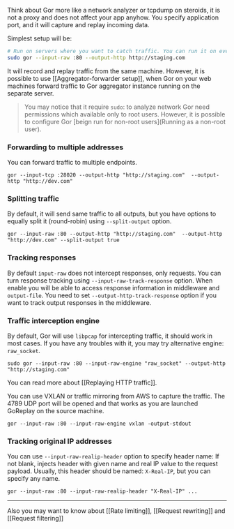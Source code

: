 Think about Gor more like a network analyzer or tcpdump on steroids, it is not a proxy and does not affect your app anyhow. You specify application port, and it will capture and replay incoming data.

Simplest setup will be:
```bash
# Run on servers where you want to catch traffic. You can run it on every `web` machine.
sudo gor --input-raw :80 --output-http http://staging.com
```
It will record and replay traffic from the same machine. However, it is possible to use [[Aggregator-forwarder setup]], when Gor on your web machines forward traffic to Gor aggregator instance running on the separate server.

> You may notice that it require `sudo`: to analyze network Gor need permissions which available only to root users. However, it is possible to configure Gor [beign run for non-root users](Running as a non-root user).


### Forwarding to multiple addresses

You can forward traffic to multiple endpoints.
```
gor --input-tcp :28020 --output-http "http://staging.com"  --output-http "http://dev.com"
```

### Splitting traffic
By default, it will send same traffic to all outputs, but you have options to equally split it (round-robin) using  `--split-output` option.

```
gor --input-raw :80 --output-http "http://staging.com"  --output-http "http://dev.com" --split-output true
```

### Tracking responses
By default `input-raw` does not intercept responses, only requests. You can turn response tracking using `--input-raw-track-response` option. When enable you will be able to access response information in middleware and `output-file`.
You need to set `--output-http-track-response` option if you want to track output responses in the middleware.


### Traffic interception engine
By default, Gor will use `libpcap` for intercepting traffic, it should work in most cases. If you have any troubles with it, you may try alternative engine: `raw_socket`.

```
sudo gor --input-raw :80 --input-raw-engine "raw_socket" --output-http "http://staging.com"
```

You can read more about [[Replaying HTTP traffic]].

You can use VXLAN or traffic mirroring from AWS to capture the traffic. The 4789 UDP port will be opened and that works as you are launched GoReplay on the source machine.

```
gor --input-raw :80 --input-raw-engine vxlan -output-stdout
```

### Tracking original IP addresses
You can use `--input-raw-realip-header` option to specify header name: If not blank, injects header with given name and real IP value to the request payload. Usually, this header should be named: `X-Real-IP`, but you can specify any name.

`gor --input-raw :80 --input-raw-realip-header "X-Real-IP" ...`


***

Also you may want to know about [[Rate limiting]], [[Request rewriting]] and [[Request filtering]]